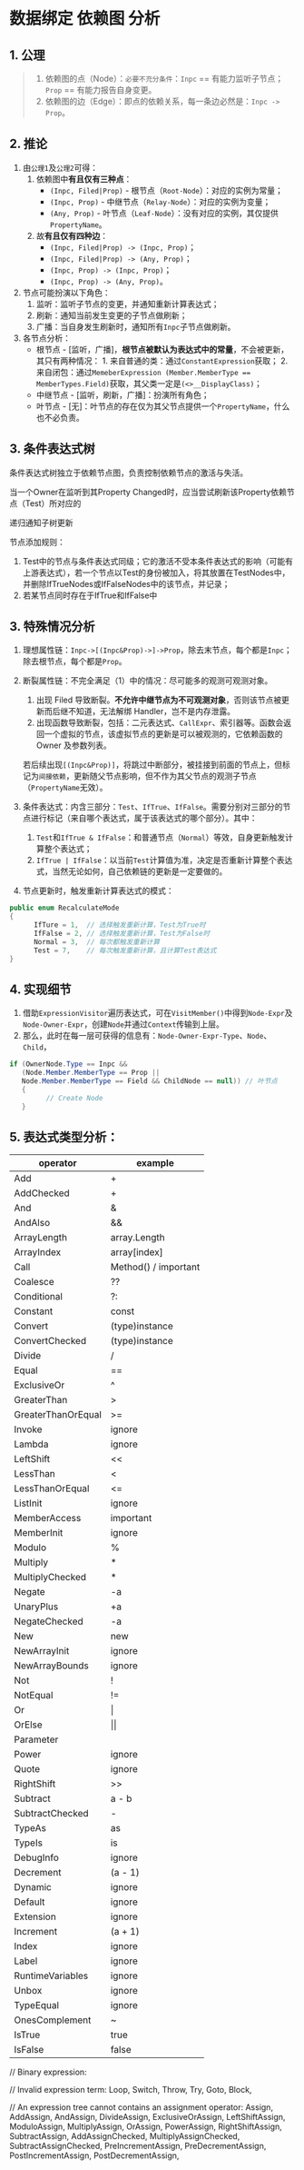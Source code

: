 # 数据绑定 依赖图 分析

## 1. 公理

> 1. 依赖图的点（Node）：`必要不充分条件`：`Inpc` == 有能力监听子节点；`Prop` == 有能力报告自身变更。
> 2. 依赖图的边（Edge）：即点的依赖关系，每一条边必然是：`Inpc -> Prop`。

## 2. 推论

1. 由`公理1`及`公理2`可得：
   1. 依赖图中**有且仅有三种点**：
      - `(Inpc, Filed|Prop)` - 根节点（`Root-Node`）：对应的实例为常量；
      - `(Inpc, Prop)` - 中继节点（`Relay-Node`）：对应的实例为变量；
      - `(Any, Prop)` - 叶节点（`Leaf-Node`）：没有对应的实例，其仅提供`PropertyName`。
   2. 故**有且仅有四种边**：
      - `(Inpc, Filed|Prop) -> (Inpc, Prop)`；
      - `(Inpc, Filed|Prop) -> (Any, Prop)`；
      - `(Inpc, Prop) -> (Inpc, Prop)`；
      - `(Inpc, Prop) -> (Any, Prop)`。
2. 节点可能扮演以下角色：
   1. 监听：监听子节点的变更，并通知重新计算表达式；
   2. 刷新：通知当前发生变更的子节点做刷新；
   3. 广播：当自身发生刷新时，通知所有`Inpc`子节点做刷新。
3. 各节点分析：
   - 根节点 - [监听，广播]，**根节点被默认为表达式中的常量**，不会被更新，其只有两种情况： 1. 来自普通的类：通过`ConstantExpression`获取； 2. 来自闭包：通过`MemeberExpression (Member.MemberType == MemberTypes.Field)`获取，其父类一定是`(<>__DisplayClass)`；
   - 中继节点 - [监听，刷新，广播]：扮演所有角色；
   - 叶节点 - [无]：叶节点的存在仅为其父节点提供一个`PropertyName`，什么也不必负责。

## 3. 条件表达式树

条件表达式树独立于依赖节点图，负责控制依赖节点的激活与失活。

当一个Owner在监听到其Property Changed时，应当尝试刷新该Property依赖节点（Test）所对应的

递归通知子树更新

节点添加规则：

1. Test中的节点与条件表达式同级；它的激活不受本条件表达式的影响（可能有上游表达式），若一个节点以Test的身份被加入，将其放置在TestNodes中，并删除IfTrueNodes或IfFalseNodes中的该节点，并记录；
2. 若某节点同时存在于IfTrue和IfFalse中

## 3. 特殊情况分析

1. 理想属性链：`Inpc->[(Inpc&Prop)->]->Prop`，除去末节点，每个都是`Inpc`；除去根节点，每个都是`Prop`。

2. 断裂属性链：不完全满足（1）中的情况：尽可能多的观测可观测对象。

   1. 出现 Filed 导致断裂。**不允许中继节点为不可观测对象**，否则该节点被更新而后继不知道，无法解绑 Handler，岂不是内存泄露。
   2. 出现函数导致断裂，包括：二元表达式、`CallExpr`、索引器等。函数会返回一个虚拟的节点，该虚拟节点的更新是可以被观测的，它依赖函数的 Owner 及参数列表。

   若后续出现`[(Inpc&Prop)]`，将跳过中断部分，被挂接到前面的节点上，但标记为`间接依赖`，更新随父节点影响，但不作为其父节点的观测子节点（`PropertyName`无效）。

3. 条件表达式：内含三部分：`Test`、`IfTrue`、`IfFalse`。需要分别对三部分的节点进行标记（来自哪个表达式，属于该表达式的哪个部分）。其中：

   1. `Test`和`IfTrue & IfFalse`：和普通节点（`Normal`）等效，自身更新触发计算整个表达式；
   2. `IfTrue | IfFalse`：以当前`Test`计算值为准，决定是否重新计算整个表达式，当然无论如何，自己依赖链的更新是一定要做的。

4. 节点更新时，触发重新计算表达式的模式：

```csharp
public enum RecalculateMode
{
      IfTure = 1,  // 选择触发重新计算，Test为True时
      IfFalse = 2, // 选择触发重新计算，Test为False时
      Normal = 3,  // 每次都触发重新计算
      Test = 7,    // 每次触发重新计算，且计算Test表达式
}
```

## 4. 实现细节

1. 借助`ExpressionVisitor`遍历表达式，可在`VisitMember()`中得到`Node-Expr`及`Node-Owner-Expr`，创建`Node`并通过`Context`传输到上层。
2. 那么，此时在每一层可获得的信息有：`Node-Owner-Expr-Type`、`Node`、`Child`，

```csharp
if (OwnerNode.Type == Inpc &&
   (Node.Member.MemberType == Prop ||
   Node.Member.MemberType == Field && ChildNode == null)) // 叶节点
   {
         // Create Node
   }
```

## 5. 表达式类型分析：

| operator           | example              |
| ------------------ | -------------------- |
| Add                | +                    |
| AddChecked         | +                    |
| And                | &                    |
| AndAlso            | &&                   |
| ArrayLength        | array.Length         |
| ArrayIndex         | array[index]         |
| Call               | Method() / important |
| Coalesce           | ??                   |
| Conditional        | ?:                   |
| Constant           | const                |
| Convert            | (type)instance       |
| ConvertChecked     | (type)instance       |
| Divide             | /                    |
| Equal              | ==                   |
| ExclusiveOr        | ^                    |
| GreaterThan        | >                    |
| GreaterThanOrEqual | >=                   |
| Invoke             | ignore               |
| Lambda             | ignore               |
| LeftShift          | <<                   |
| LessThan           | <                    |
| LessThanOrEqual    | <=                   |
| ListInit           | ignore               |
| MemberAccess       | important            |
| MemberInit         | ignore               |
| Modulo             | %                    |
| Multiply           | \*                   |
| MultiplyChecked    | \*                   |
| Negate             | -a                   |
| UnaryPlus          | +a                   |
| NegateChecked      | -a                   |
| New                | new                  |
| NewArrayInit       | ignore               |
| NewArrayBounds     | ignore               |
| Not                | !                    |
| NotEqual           | !=                   |
| Or                 | \|                   |
| OrElse             | \|\|                 |
| Parameter          |
| Power              | ignore               |
| Quote              | ignore               |
| RightShift         | >>                   |
| Subtract           | a - b                |
| SubtractChecked    | -                    |
| TypeAs             | as                   |
| TypeIs             | is                   |
| DebugInfo          | ignore               |
| Decrement          | (a - 1)              |
| Dynamic            | ignore               |
| Default            | ignore               |
| Extension          | ignore               |
| Increment          | (a + 1)              |
| Index              | ignore               |
| Label              | ignore               |
| RuntimeVariables   | ignore               |
| Unbox              | ignore               |
| TypeEqual          | ignore               |
| OnesComplement     | ~                    |
| IsTrue             | true                 |
| IsFalse            | false                |

// Binary expression:

// Invalid expression term:
Loop,
Switch,
Throw,
Try,
Goto,
Block,

// An expression tree cannot contains an assignment operator:
Assign,
AddAssign,
AndAssign,
DivideAssign,
ExclusiveOrAssign,
LeftShiftAssign,
ModuloAssign,
MultiplyAssign,
OrAssign,
PowerAssign,
RightShiftAssign,
SubtractAssign,
AddAssignChecked,
MultiplyAssignChecked,
SubtractAssignChecked,
PreIncrementAssign,
PreDecrementAssign,
PostIncrementAssign,
PostDecrementAssign,
